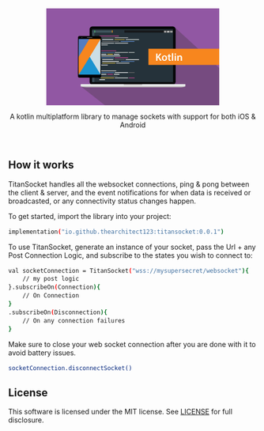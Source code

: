<br/>
<p align="center">
    <a href="https://github.com/TheArchitect123/TitanSocket"><img src="./kotlin.jpg" align="center" width=350/></a>
</p>

<p align="center">
A kotlin multiplatform library to manage sockets with support for both iOS & Android

</p>
<br/>

## How it works
TitanSocket handles all the websocket connections, ping & pong between the client & server, and the event notifications for when data is received or broadcasted, or any connectivity status changes happen.

To get started, import the library into your project:

```sh
implementation("io.github.thearchitect123:titansocket:0.0.1")
```

To use TitanSocket, generate an instance of your socket, pass the Url + any Post Connection Logic, and subscribe to the states you wish to connect to:

```sh
val socketConnection = TitanSocket("wss://mysupersecret/websocket"){
    // my post logic
}.subscribeOn(Connection){
    // On Connection
}
.subscribeOn(Disconnection){
    // On any connection failures
}
```

Make sure to close your web socket connection after you are done with it to avoid battery issues.

```sh
socketConnection.disconnectSocket()
```

## License

This software is licensed under the MIT license. See [LICENSE](./LICENSE) for full disclosure.
